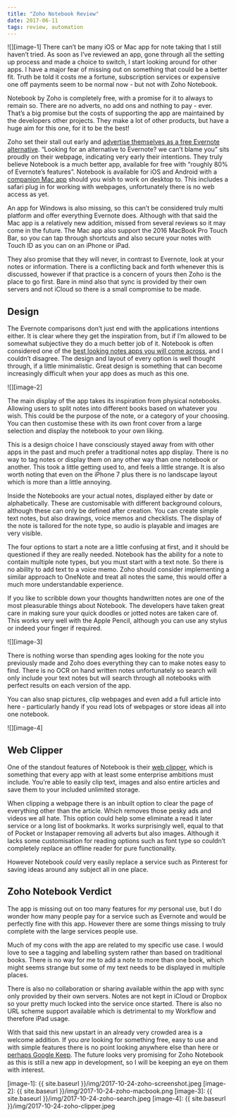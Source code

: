 ```yaml
---
title: "Zoho Notebook Review"
date: 2017-06-11
tags: review, automation
---
```

![][image-1]
There can’t be many iOS or Mac app for note taking that I still haven’t tried. As soon as I’ve reviewed an app, gone through all the setting up process and made a choice to switch, I start looking around for other apps. I have a major fear of missing out on something that could be a better fit. Truth be told it costs me a fortune, subscription services or expensive one off payments seem to be normal now - but not with Zoho Notebook.

Notebook by Zoho is completely free, with a promise for it to always to remain so. There are no adverts, no add ons and nothing to pay - ever. That’s a big promise but the costs of supporting the app are maintained by the developers other projects. They make a lot of other products, but have a huge aim for this one, for it to be the best!

Zoho set their stall out early and [advertise themselves as a free Evernote alternative][1]. “Looking for an alternative to Evernote? we can’t blame you” sits proudly on their webpage, indicating very early their intentions. They truly believe Notebook is a much better app, available for free with “roughly 80% of Evernote’s features”.  Notebook is available for iOS and Android with a [companion Mac app][2] should you wish to work on desktop to. This includes a safari plug in for working with webpages, unfortunately there is no web access as yet.

An app for Windows is also missing, so this can’t be considered truly multi platform and offer everything Evernote does. Although with that said the Mac app is a relatively new addition, missed from several reviews so it may come in the future. The Mac app also support the 2016 MacBook Pro Touch Bar, so you can tap through shortcuts and also secure your notes with Touch ID as you can on an iPhone or iPad.

They also promise that they will never, in contrast to Evernote, look at your notes or information. There is a conflicting back and forth whenever this is discussed, however if that practice is a concern of yours then Zoho is the place to go first. Bare in mind also that sync is provided by their own servers and not iCloud so there is a small compromise to be made.

## Design
The Evernote comparisons don’t just end with the applications intentions either. It is clear where they get the inspiration from, but if I’m allowed to be somewhat subjective they do a much better job of it. Notebook is often considered one of the [best looking notes apps you will come across][3], and I couldn’t disagree. The design and layout of every option is well thought through, if a little minimalistic. Great design is something that can become increasingly difficult when your app does as much as this one.

![][image-2]

The main display of the app takes its inspiration from physical notebooks. Allowing users to split notes into different books based on whatever you wish. This could be the purpose of the note, or a category of your choosing. You can then customise these with its own front cover from a large selection and display the notebook to your own liking.

This is a design choice I have consciously stayed away from with other apps in the past and much prefer a traditional notes app display. There is no way to tag notes or display them on any other way than one notebook or another. This took a little getting used to, and feels a little strange. It is also worth noting that even on the iPhone 7 plus there is no landscape layout which is more than a little annoying.

Inside the Notebooks are your actual notes, displayed either by date or alphabetically. These are customisable with different background colours, although these can only be defined after creation. You can create simple text notes, but also drawings, voice memos and checklists. The display of the note is tailored for the note type, so audio is playable and images are very visible.

The four options to start a note are a little confusing at first, and it should be questioned if they are really needed. Notebook has the ability for a note to contain multiple note types, but you must start with a text note. So there is no ability to add text to a voice memo. Zoho should consider implementing a similar approach to OneNote and treat all notes the same, this would offer a much more understandable experience.

If you like to scribble down your thoughts handwritten notes are one of the most pleasurable things about Notebook. The developers have taken great care in making sure your quick doodles or jotted notes are taken care of. This works very well with the Apple Pencil, although you can use any stylus or indeed your finger if required.

![][image-3]

There is nothing worse than spending ages looking for the note you previously made and Zoho does everything they can to make notes easy to find. There is no OCR on hand written notes unfortunately so search will only include your text notes but will search through all notebooks with perfect results on each version of the app.

You can also snap pictures, clip webpages and even add a full article into here - particularly handy if you read lots of webpages or store ideas all into one notebook.

![][image-4]

## Web Clipper
One of the standout features of Notebook is their [web clipper][4], which is something that every app with at least some enterprise ambitions must include. You’re able to easily clip text, images and also entire articles and save them to your included unlimited storage.

When clipping a webpage there is an inbuilt option to clear the page of everything other than the article. Which removes those pesky ads and videos we all hate. This option could help some eliminate a read it later service or a long list of bookmarks. It works surprisingly well, equal to that of Pocket or Instapaper removing all adverts but also images. Although it lacks some customisation for reading options such as font type so couldn’t completely replace an offline reader for pure functionality.

However Notebook *could* very easily replace a service such as Pinterest for saving ideas around any subject all in one place.

## Zoho Notebook Verdict
The app is missing out on too many features for *my* personal use, but I do wonder how many people pay for a service such as Evernote and would be perfectly fine with this app. However there are some things missing to truly complete with the large services people use.

Much of my cons with the app are related to my specific use case. I would love to see a tagging and labelling system rather than based on traditional books. There is no way for me to add a note to more than one book, which might seems strange but some of my text needs to be displayed in multiple places.

There is also no collaboration or sharing available within the app with sync only provided by their own servers. Notes are not kept in iCloud or Dropbox so your pretty much locked into the service once started. There is also no URL scheme support available which is detrimental to my Workflow and therefore iPad usage.

With that said this new upstart in an already very crowded area is a welcome addition. If you *are* looking for something free, easy to use and with simple features there is no point looking anywhere else than here or [perhaps Google Keep][5]. The future looks very promising for Zoho Notebook as this is still a new app in development, so I will be keeping an eye on them with interest.

[1]:	https://www.zoho.com/notebook/evernote-alternative.html
[2]:	https://www.zoho.com/notebook/notebook-for-mac.html
[3]:	thenextweb.com/apps/2016/07/13/zoho-notebook-prettiest-note-taking-mobile-app-youll-ever-use/?amp=1
[4]:	https://www.zoho.com/notebook/web-clipper.html
[5]:	http://www.gr36.com/google-keep-as-a-writing-tool/

[image-1]:	{{ site.baseurl }}/img/2017-10-24-zoho-screenshot.jpeg
[image-2]:	{{ site.baseurl }}/img/2017-10-24-zoho-macbook.png
[image-3]:	{{ site.baseurl }}/img/2017-10-24-zoho-search.jpeg
[image-4]:	{{ site.baseurl }}/img/2017-10-24-zoho-clipper.jpeg
